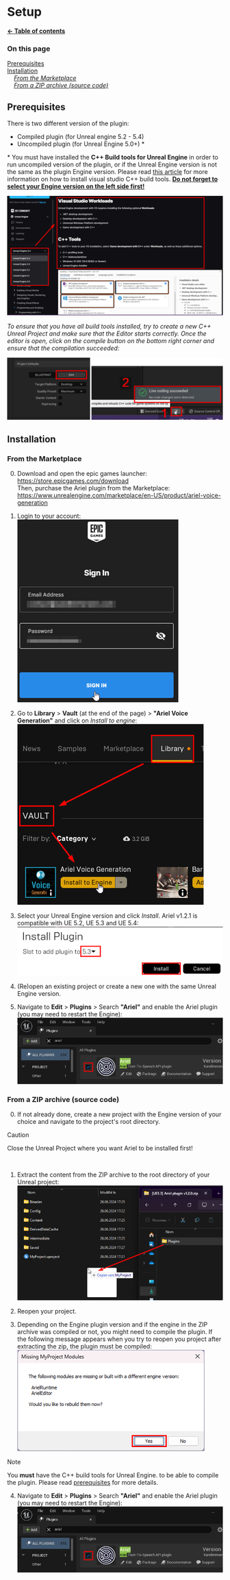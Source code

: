 # Setup

**[← Table of contents](/README.md)**

### On this page

[Prerequisites](#prerequisites)<br/>
[Installation](#installation)<br/>
    *[From the Marketplace](#from-the-marketplace)*<br/>
    *[From a ZIP archive (source code)](#from-a-zip-archive-source-code)*<br/>

## Prerequisites

There is two different version of the plugin:
* Compiled plugin (for Unreal engine 5.2 - 5.4)
* Uncompiled plugin (for Unreal Engine 5.0+) *

* You must have installed the **C++ Build tools for Unreal Engine** in order to run uncompiled version of the plugin, or if the Unreal Engine version is not the same as the plugin Engine version. Please read [this article](https://dev.epicgames.com/documentation/unreal-engine/setting-up-visual-studio-development-environment-for-cplusplus-projects-in-unreal-engine) for more information on how to install visual studio C++ build tools. <ins>**Do not forget to select your Engine version on the left side first!**</ins>

![select unreal version](/res/select_unreal_version.png)

*To ensure that you have all build tools installed, try to create a new C++ Unreal Project and make sure that the Editor starts correctly. Once the editor is open, click on the compile button on the bottom right corner and ensure that the compilation succeeded:*

![verify c++](/res/verify_cpp.png)

## Installation

### From the Marketplace

0. Download and open the epic games launcher: https://store.epicgames.com/download<br/>
Then, purchase the Ariel plugin from the Marketplace: https://www.unrealengine.com/marketplace/en-US/product/ariel-voice-generation

1. Login to your account:<br/>
![epic login form](/res/epic_sign_in.png)

2. Go to **Library** > **Vault** (at the end of the page) > **"Ariel Voice Generation"** and click on *Install to engine*:<br/>
![epic plugin installation](/res/install_plugin_library.png)<br/>

3. Select your Unreal Engine version and click *Install*. Ariel v1.2.1 is compatible with UE 5.2, UE 5.3 and UE 5.4:<br/>
![select engine version](/res/select_plugin_version.png)

4. (Re)open an existing project or create a new one with the same Unreal Engine version. 

5. Navigate to **Edit** > **Plugins** > Search **"Ariel"** and enable the Ariel plugin (you may need to restart the Engine):
![enable plugin](/res/enable_plugin.png)

### From a ZIP archive (source code)

0. If not already done, create a new project with the Engine version of your choice and navigate to the project's root directory.
> [!CAUTION]
> Close the Unreal Project where you want Ariel to be installed first!
<br/>

1. Extract the content from the ZIP archive to the root directory of your Unreal project:<br/>
![extract ZIP file content](/res/extract_zip_content.png)

2. Reopen your project.

3. Depending on the Engine plugin version and if the engine in the ZIP archive was compiled or not, you might need to compile the plugin. If the following message appears when you try to reopen you project after extracting the zip, the plugin must be compiled:<br/>
![missing modules message](/res/uncompiled_plugin_message.png)<br/>
> [!NOTE]
> You **must** have the C++ build tools for Unreal Engine. to be able to compile the plugin. Please read [prerequisites](./Setup.md#prerequisites) for more details.

4. Navigate to **Edit** > **Plugins** > Search **"Ariel"** and enable the Ariel plugin (you may need to restart the Engine):
![enable plugin](/res/enable_plugin.png)
